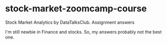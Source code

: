 # stock-market-zoomcamp-course
Stock Market Analytics by DataTalksClub. Assignment answers

I'm still newbie in Finance and stocks. So, my answers probably not the best one.